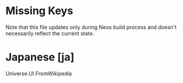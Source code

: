 # Missing Keys
Note that this file updates only during Neos build process and doesn't necessarily reflect the current state.

# Japanese [ja]
Universe.UI.FromWikipedia  

